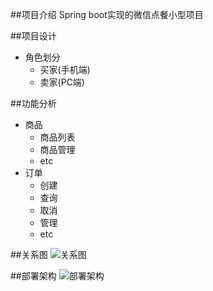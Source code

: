 ##项目介绍
Spring boot实现的微信点餐小型项目

##项目设计
- 	角色划分
	- 	买家(手机端)
	- 	卖家(PC端)

##功能分析
-	商品 
	-	商品列表
	-	商品管理
	-	etc
-	订单 
	-	创建
	-	查询
	-	取消
	-	管理
	-	etc

##关系图
	![关系图](http://i.imgur.com/NCMdd2r.png)

##部署架构
	![部署架构](http://i.imgur.com/7qodRPG.png)
